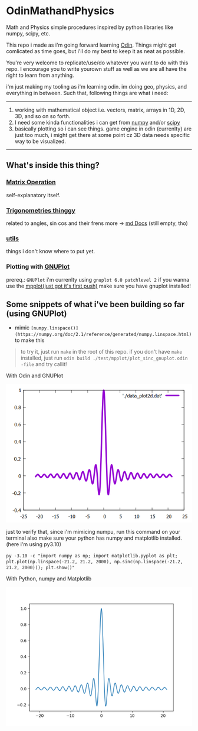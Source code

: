 # OdinMathandPhysics
Math and Physics simple procedures inspired by python libraries like numpy, scipy, etc.

This repo i made as i'm going forward learning [Odin](https://github.com/odin-lang/Odin). Things might get comlicated as time goes, but i'll do
my best to keep it as neat as possible.

You're very welcome to replicate/use/do whatever you want to do
with this repo. I encourage you to write yourown stuff as well
as we are all have the right to learn from anything.

i'm just making my tooling as i'm learning odin. im doing geo, physics, and everything in between.
Such that, following things are what i need:

---

1. working with mathematical object i.e. vectors, matrix, arrays in 1D, 2D, 3D, and so on so forth.
2. I need some kinda functionalities i can get from [numpy](https://github.com/numpy/numpy) and/or [scipy](https://github.com/scipy/scipy)
3. basically plotting so i can see things. game engine in odin (currenlty) are just too much, i might get there at some point cz 3D data needs specific way to be visualized.

---

## What's inside this thing?

### [Matrix Operation](./mathandphysics/matrixoperations.odin)

self-explanatory itself.

### [Trigonometries thinggy](./mathandphysics/trigonometries.odin)

related to angles, sin cos and their frens
more -> [md Docs](./md_docs/trigonometries.md) (still empty, tho)

### [utils](./mathandphysics/utils.odin)

things i don't know where to put yet.

### Plotting with [ GNUPlot ](https://sourceforge.net/projects/gnuplot/)

prereq.: `GNUPlot`
i'm currenlty using `gnuplot 6.0 patchlevel 2`
if you wanna use the [mpplot(just got it's first push)](./mpplot) make sure you have gnuplot installed!

## Some snippets of what i've been building so far (using GNUPlot)

* mimic `[numpy.linspace()](https://numpy.org/doc/2.1/reference/generated/numpy.linspace.html)` to make this

> to try it, just run `make` in the root of this repo.
> if you don't have `make` installed, just run `odin build ./test/mpplot/plot_sinc_gnuplot.odin -file` and try callit!


With Odin and GNUPlot

![sinc function](./md_docs/assets/test_odingnuplot.png)


just to verify that, since i'm mimicing numpu, run this command on your terminal
also make sure your python has numpy and matplotlib installed. (here i'm using py3.10)

```
py -3.10 -c "import numpy as np; import matplotlib.pyplot as plt; plt.plot(np.linspace(-21.2, 21.2, 2000), np.sinc(np.linspace(-21.2, 21.2, 2000))); plt.show()"
```

With Python, numpy and Matplotlib

![sinc function with numpy and matplotlib](./md_docs/assets/test_odin_matplotlib.png)
